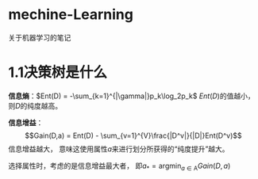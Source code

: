 # mechine-Learning
关于机器学习的笔记 

# 1.1决策树是什么
**信息熵**：$Ent(D) = -\sum_{k=1}^{|\gamma|}p_k\log_2p_k$
$Ent(D)$的值越小，则$D$的纯度越高。

**信息增益**：
$$Gain(D,a) = Ent(D) - \sum_{v=1}^{V}\frac{|D^v|}{|D|}Ent(D^v)$$
信息增益越大， 意味这使用属性$a$来进行划分所获得的“纯度提升”越大。

选择属性时，考虑的是信息增益最大者， 即$a_* = \mathop{\arg\min}_{a\in\mathrm{A}}Gain(D,a)$
